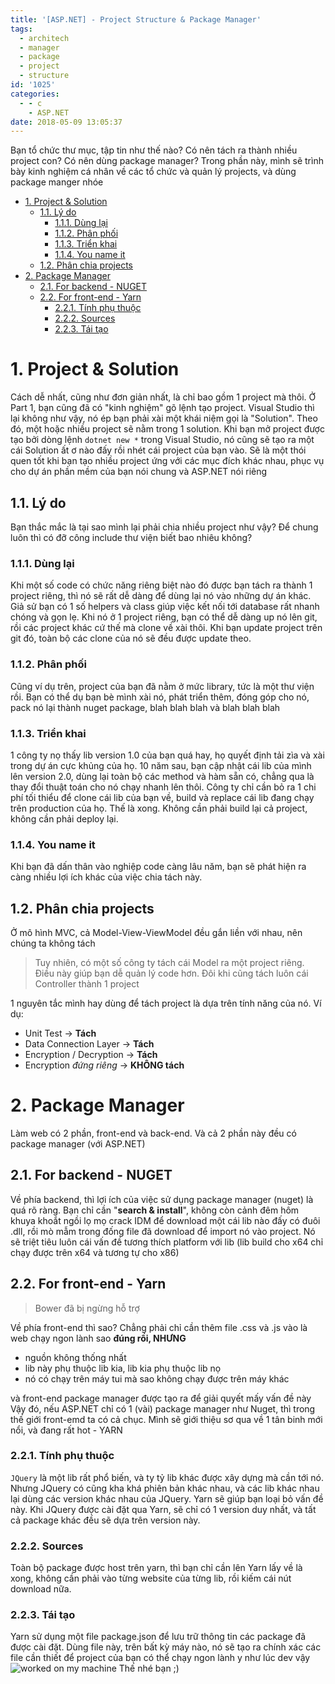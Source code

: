 ```yaml
---
title: '[ASP.NET] - Project Structure & Package Manager'
tags:
  - architech
  - manager
  - package
  - project
  - structure
id: '1025'
categories:
  - - c
    - ASP.NET
date: 2018-05-09 13:05:37
---
```


Bạn tổ chức thư mục, tập tin như thế nào? Có nên tách ra thành nhiều project con? Có nên dùng package manager? Trong phần này, mình sẽ trình bày kinh nghiệm cá nhân về các tổ chức và quản lý projects, và dùng package manger nhóe
<!-- more -->
*   [1\. Project & Solution](#1-project--solution)
    *   [1.1. Lý do](#11-lý-do)
        *   [1.1.1. Dùng lại](#111-dùng-lại)
        *   [1.1.2. Phân phối](#112-phân-phối)
        *   [1.1.3. Triển khai](#113-triển-khai)
        *   [1.1.4. You name it](#114-you-name-it)
    *   [1.2. Phân chia projects](#12-phân-chia-projects)
*   [2\. Package Manager](#2-package-manager)
    *   [2.1. For backend - NUGET](#21-for-backend---nuget)
    *   [2.2. For front-end - Yarn](#22-for-front-end---yarn)
        *   [2.2.1. Tính phụ thuộc](#221-tính-phụ-thuộc)
        *   [2.2.2. Sources](#222-sources)
        *   [2.2.3. Tái tạo](#223-tái-tạo)

# 1\. Project & Solution

Cách dễ nhất, cũng như đơn giản nhất, là chỉ bao gồm 1 project mà thôi. Ở Part 1, bạn cũng đã có "kinh nghiệm" gõ lệnh tạo project. Visual Studio thì lại không như vậy, nó ép bạn phải xài một khái niệm gọi là "Solution". Theo đó, một hoặc nhiều project sẽ nằm trong 1 solution. Khi bạn mở project được tạo bởi dòng lệnh `dotnet new *` trong Visual Studio, nó cũng sẽ tạo ra một cái Solution ất ơ nào đấy rồi nhét cái project của bạn vào. Sẽ là một thói quen tốt khi bạn tạo nhiều project ứng với các mục đích khác nhau, phục vụ cho dự án phần mềm của bạn nói chung và ASP.NET nói riêng

## 1.1. Lý do

Bạn thắc mắc là tại sao mình lại phải chia nhiều project như vậy? Để chung luôn thì có đỡ công include thư viện biết bao nhiêu không?

### 1.1.1. Dùng lại

Khi một số code có chức năng riêng biệt nào đó được bạn tách ra thành 1 project riêng, thì nó sẽ rất dễ dàng để dùng lại nó vào những dự án khác. Giả sử bạn có 1 số helpers và class giúp việc kết nối tới database rất nhanh chóng và gọn lẹ. Khi nó ở 1 project riêng, bạn có thể dễ dàng up nó lên git, rồi các project khác cứ thế mà clone về xài thôi. Khi bạn update project trên git đó, toàn bộ các clone của nó sẽ đều được update theo.

### 1.1.2. Phân phối

Cũng ví dụ trên, project của bạn đã nằm ở mức library, tức là một thư viện rồi. Bạn có thể dụ bạn bè mình xài nó, phát triển thêm, đóng góp cho nó, pack nó lại thành nuget package, blah blah blah và blah blah blah

### 1.1.3. Triển khai

1 công ty nọ thấy lib version 1.0 của bạn quá hay, họ quyết định tải zìa và xài trong dự án cực khủng của họ. 10 năm sau, bạn cập nhật cái lib của mình lên version 2.0, dùng lại toàn bộ các method và hàm sẵn có, chẳng qua là thay đổi thuật toán cho nó chạy nhanh lên thôi. Công ty chỉ cần bỏ ra 1 chi phí tối thiểu để clone cái lib của bạn về, build và replace cái lib đang chạy trên production của họ. Thế là xong. Không cần phải build lại cả project, không cần phải deploy lại.

### 1.1.4. You name it

Khi bạn đã dấn thân vào nghiệp code càng lâu năm, bạn sẽ phát hiện ra càng nhiều lợi ích khác của việc chia tách này.

## 1.2. Phân chia projects

Ở mô hình MVC, cả Model-View-ViewModel đều gắn liền với nhau, nên chúng ta không tách

> Tuy nhiên, có một số công ty tách cái Model ra một project riêng. Điều này giúp bạn dễ quản lý code hơn. Đôi khi cũng tách luôn cái Controller thành 1 project

1 nguyên tắc mình hay dùng để tách project là dựa trên tính năng của nó. Ví dụ:

*   Unit Test -> **Tách**
*   Data Connection Layer -> **Tách**
*   Encryption / Decryption -> **Tách**
*   Encryption _đứng riêng_ -> **KHÔNG tách**

# 2\. Package Manager

Làm web có 2 phần, front-end và back-end. Và cả 2 phần này đều có package manager (với ASP.NET)

## 2.1. For backend - NUGET

Về phía backend, thì lợi ích của việc sử dụng package manager (nuget) là quá rõ ràng. Bạn chỉ cần "**search & install**", không còn cảnh đêm hôm khuya khoắt ngồi lọ mọ crack IDM để download một cái lib nào đấy có đuôi .dll, rồi mò mẫm trong đống file đã download để import nó vào project. Nó sẽ triệt tiêu luôn cái vấn đề tương thích platform với lib (lib build cho x64 chỉ chạy được trên x64 và tương tự cho x86)

## 2.2. For front-end - Yarn

> Bower đã bị ngừng hỗ trợ

Về phía front-end thì sao? Chẳng phải chỉ cần thêm file .css và .js vào là web chạy ngon lành sao **đúng rồi, NHƯNG**

*   nguồn không thống nhất
*   lib này phụ thuộc lib kia, lib kia phụ thuộc lib nọ
*   nó có chạy trên máy tui mà sao không chạy được trên máy khác

và front-end package manager được tạo ra để giải quyết mấy vấn đề này Vậy đó, nếu ASP.NET chỉ có 1 (vài) package manager như Nuget, thì trong thế giới front-emd ta có cả chục. Mình sẽ giới thiệu sơ qua về 1 tân binh mới nổi, và đang rất hot - YARN

### 2.2.1. Tính phụ thuộc

`JQuery` là một lib rất phổ biến, và ty tỷ lib khác được xây dựng mà cần tới nó. Nhưng JQuery có cũng kha khá phiên bản khác nhau, và các lib khác nhau lại dùng các version khác nhau của JQuery. Yarn sẽ giúp bạn loại bỏ vấn đề này. Khi JQuery được cài đặt qua Yarn, sẽ chỉ có 1 version duy nhất, và tất cả package khác đều sẽ dựa trên version này.

### 2.2.2. Sources

Toàn bộ package được host trên yarn, thì bạn chỉ cần lên Yarn lấy về là xong, không cần phải vào từng website của từng lib, rồi kiếm cái nút download nữa.

### 2.2.3. Tái tạo

Yarn sử dụng một file package.json để lưu trữ thông tin các package đã được cài đặt. Dùng file này, trên bất kỳ máy nào, nó sẽ tạo ra chính xác các file cần thiết để project của bạn có thể chạy ngon lành y như lúc dev vậy ![worked on my machine](https://farm1.staticflickr.com/966/27130244167_1f468f1efa_o.png) Thế nhé bạn ;)
